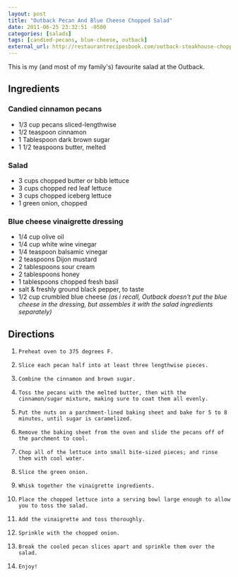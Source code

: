 ```yaml
---
layout: post
title: "Outback Pecan And Blue Cheese Chopped Salad"
date: 2011-06-25 23:32:51 -0500
categories: [salads]
tags: [candied-pecans, blue-cheese, outback]
external_url: http://restaurantrecipesbook.com/outback-steakhouse-chopped-blue-cheese-salad-recipe/
---
```


This is my (and most of my family's) favourite salad at the Outback.

## Ingredients


### Candied cinnamon pecans

*    1/3 cup pecans sliced-lengthwise
*    1/2 teaspoon cinnamon
*    1 Tablespoon dark brown sugar
*    1 1/2 teaspoons butter, melted

### Salad

*    3 cups chopped butter or bibb lettuce
*    3 cups chopped red leaf lettuce
*    3 cups chopped iceberg lettuce
*    1 green onion, chopped

### Blue cheese vinaigrette dressing

*    1/4 cup olive oil
*    1/4 cup white wine vinegar
*    1/4 teaspoon balsamic vinegar
*    2 teaspoons Dijon mustard
*    2 tablespoons sour cream
*    2 tablespoons honey
*    1 tablespoons chopped fresh basil
*    salt & freshly ground black pepper, to taste
*    1/2 cup crumbled blue cheese *(as i recall, Outback doesn't put the blue cheese in the dressing, but assembles it with the salad ingredients separately)*

## Directions

1.     Preheat oven to 375 degrees F.
1.     Slice each pecan half into at least three lengthwise pieces.
1.     Combine the cinnamon and brown sugar.
1.     Toss the pecans with the melted butter, then with the cinnamon/sugar mixture, making sure to coat them all evenly.
1.     Put the nuts on a parchment-lined baking sheet and bake for 5 to 8 minutes, until sugar is caramelized.
1.     Remove the baking sheet from the oven and slide the pecans off of the parchment to cool.
1.     Chop all of the lettuce into small bite-sized pieces; and rinse them with cool water.
1.     Slice the green onion.
1.     Whisk together the vinaigrette ingredients.
1.     Place the chopped lettuce into a serving bowl large enough to allow you to toss the salad.
1.     Add the vinaigrette and toss thoroughly.
1.     Sprinkle with the chopped onion.
1.     Break the cooled pecan slices apart and sprinkle them over the salad.
1.     Enjoy!
